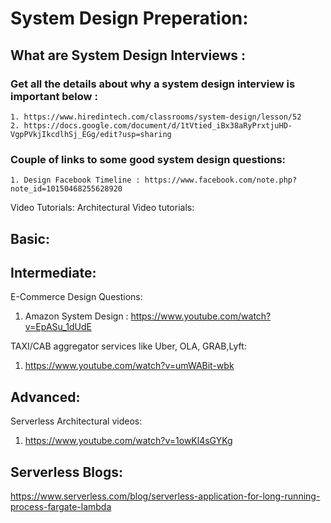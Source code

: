 # System Design Preperation: 

## What are System Design Interviews : 
### Get all the details about why a system design interview is important below :  
    1. https://www.hiredintech.com/classrooms/system-design/lesson/52
    2. https://docs.google.com/document/d/1tVtied_iBx38aRyPrxtjuHD-VgpPVkjIkcdlhSj_EGg/edit?usp=sharing
### Couple of links to some good system design questions: 
    1. Design Facebook Timeline : https://www.facebook.com/note.php?note_id=10150468255628920

Video Tutorials:
Architectural Video tutorials:
## Basic: 

## Intermediate: 
E-Commerce Design Questions: 
1. Amazon System Design : https://www.youtube.com/watch?v=EpASu_1dUdE

TAXI/CAB aggregator services like Uber, OLA, GRAB,Lyft:
1. https://www.youtube.com/watch?v=umWABit-wbk

## Advanced:
Serverless Architectural videos:
1. https://www.youtube.com/watch?v=1owKl4sGYKg

## Serverless Blogs: 
https://www.serverless.com/blog/serverless-application-for-long-running-process-fargate-lambda



